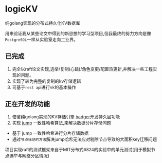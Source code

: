 # logicKV
纯golang实现的分布式持久化KV数据库

用来验证我从某些论文中得到的新思想的学习型项目,但我最终的努力方向是像`PostgreSQL`一样从实验室走向工业界。

## 已完成
1. 完全以raft论文实现,选举/复制(心跳)/角色变更/配置热更新,并解决一些工程实现的问题。
2. 实现了较为完整的复制的kv存储逻辑
3. 可基于`rest ap`i进行vk的基本操作

## 正在开发的功能
1. 借鉴纯golang实现的KV存储引擎 [badger](https://github.com/dgraph-io/badger)开发持久层功能
2. 实现 [jump](https://arxiv.org/pdf/1406.2294) 一致性哈希算法,来解决数据分片存储问题
  * 基于 jump 一致性哈希进行分片存储数据
  * 通过`节点标记的方法`解决jump哈希无法应对剔除节点导致的大面积key迁移问题
  
项目实现raft的测试框架来自于MIT分布式6824的实验中的单元测试(用于模拟节点选举与网络分区情况)
